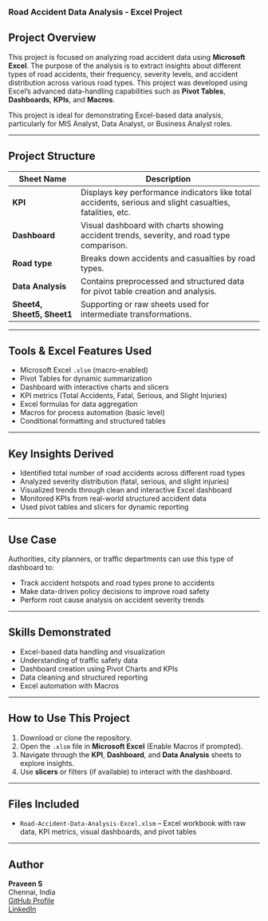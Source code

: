 ### Road Accident Data Analysis - Excel Project 

 ##  Project Overview

This project is focused on analyzing road accident data using **Microsoft Excel**. The purpose of the analysis is to extract insights about different types of road accidents, their frequency, severity levels, and accident distribution across various road types. This project was developed using Excel’s advanced data-handling capabilities such as **Pivot Tables**, **Dashboards**, **KPIs**, and **Macros**.

This project is ideal for demonstrating Excel-based data analysis, particularly for MIS Analyst, Data Analyst, or Business Analyst roles.

---

##  Project Structure

| Sheet Name     | Description |
|----------------|-------------|
| **KPI**        | Displays key performance indicators like total accidents, serious and slight casualties, fatalities, etc. |
| **Dashboard**  | Visual dashboard with charts showing accident trends, severity, and road type comparison. |
| **Road type**  | Breaks down accidents and casualties by road types. |
| **Data Analysis** | Contains preprocessed and structured data for pivot table creation and analysis. |
| **Sheet4, Sheet5, Sheet1** | Supporting or raw sheets used for intermediate transformations. |

---

##  Tools & Excel Features Used

-  Microsoft Excel `.xlsm` (macro-enabled)
-  Pivot Tables for dynamic summarization
-  Dashboard with interactive charts and slicers
-  KPI metrics (Total Accidents, Fatal, Serious, and Slight Injuries)
-  Excel formulas for data aggregation
-  Macros for process automation (basic level)
-  Conditional formatting and structured tables

---

##  Key Insights Derived

- Identified total number of road accidents across different road types
- Analyzed severity distribution (fatal, serious, and slight injuries)
- Visualized trends through clean and interactive Excel dashboard
- Monitored KPIs from real-world structured accident data
- Used pivot tables and slicers for dynamic reporting

---

##  Use Case

Authorities, city planners, or traffic departments can use this type of dashboard to:

- Track accident hotspots and road types prone to accidents
- Make data-driven policy decisions to improve road safety
- Perform root cause analysis on accident severity trends

---

##  Skills Demonstrated

- Excel-based data handling and visualization
- Understanding of traffic safety data
- Dashboard creation using Pivot Charts and KPIs
- Data cleaning and structured reporting
- Excel automation with Macros

---

##  How to Use This Project

1. Download or clone the repository.
2. Open the `.xlsm` file in **Microsoft Excel** (Enable Macros if prompted).
3. Navigate through the **KPI**, **Dashboard**, and **Data Analysis** sheets to explore insights.
4. Use **slicers** or filters (if available) to interact with the dashboard.

---

##  Files Included

- `Road-Accident-Data-Analysis-Excel.xlsm` – Excel workbook with raw data, KPI metrics, visual dashboards, and pivot tables

---

##  Author

**Praveen S**  
 Chennai, India  
 [GitHub Profile](https://github.com/Praveens2912)  
 [LinkedIn](https://www.linkedin.com/in/praveens2912)

